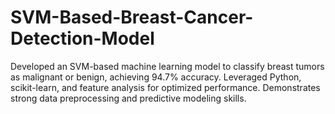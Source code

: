 # SVM-Based-Breast-Cancer-Detection-Model
Developed an SVM-based machine learning model to classify breast tumors as malignant or benign, achieving 94.7% accuracy. Leveraged Python, scikit-learn, and feature analysis for optimized performance. Demonstrates strong data preprocessing and predictive modeling skills.
